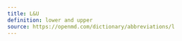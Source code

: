 ```yaml
---
title: L&U
definition: lower and upper
source: https://openmd.com/dictionary/abbreviations/l
---
```

